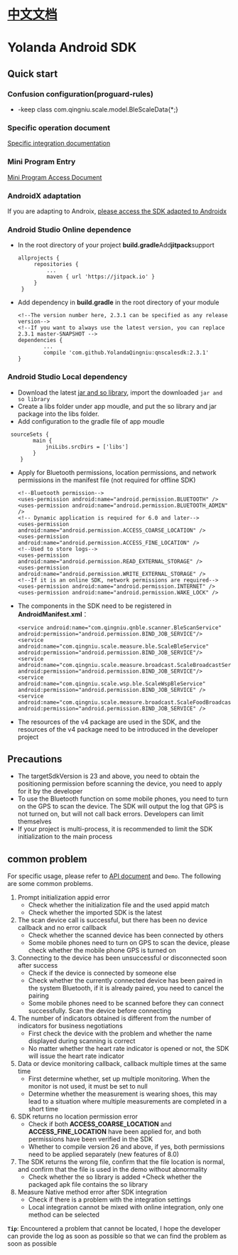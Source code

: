 # [中文文档](https://github.com/YolandaQingniu/qnscalesdk)

# Yolanda Android SDK

## Quick start
### Confusion configuration(proguard-rules)
+ -keep class com.qingniu.scale.model.BleScaleData{*;}

### Specific operation document
[Specific integration documentation](https://yolandaqingniu.gitee.io/sdk-doc/)

### Mini Program Entry
[Mini Program Access Document](https://mp.weixin.qq.com/wxopen/plugindevdoc?appid=wx2a4ca48ed5e96748&token=1470542861&lang=zh_CN)

### AndroidX adaptation
If you are adapting to Androix, [please access the SDK adapted to Androidx](https://github.com/YolandaQingniu/qnscalesdkX)

### Android Studio Online dependence
* In the root directory of your project **build.gradle**Add**jitpack**support
   ```
   allprojects {
		repositories {
			...
			maven { url 'https://jitpack.io' }
		}
	}
   ```
* Add dependency in **build.gradle** in the root directory of your module
	```
	<!--The version number here, 2.3.1 can be specified as any release version-->
	<!--If you want to always use the latest version, you can replace 2.3.1 master-SNAPSHOT -->
	dependencies {
	        ...
	        compile 'com.github.YolandaQingniu:qnscalesdk:2.3.1'
	}
	```
	
### Android Studio  Local dependency
* Download the latest [jar and so library](https://github.com/YolandaQingniu/qnscalesdk/releases/download/2.3.1/qnsdk-2.3.1-Android.zip), import the downloaded `jar and so library`
* Create a libs folder under app moudle, and put the so library and jar package into the libs folder.
*  Add configuration to the gradle file of app moudle
```
 sourceSets {
        main {
            jniLibs.srcDirs = ['libs']
        }
    }
```    
 
* Apply for Bluetooth permissions, location permissions, and network permissions in the manifest file (not required for offline SDK)
    ```
   <!--Bluetooth permission-->
   <uses-permission android:name="android.permission.BLUETOOTH" />
   <uses-permission android:name="android.permission.BLUETOOTH_ADMIN" />
   <!-- Dynamic application is required for 6.0 and later-->
   <uses-permission android:name="android.permission.ACCESS_COARSE_LOCATION" />
   <uses-permission android:name="android.permission.ACCESS_FINE_LOCATION" />
   <!--Used to store logs-->
   <uses-permission android:name="android.permission.READ_EXTERNAL_STORAGE" />
   <uses-permission android:name="android.permission.WRITE_EXTERNAL_STORAGE" />
   <!--If it is an online SDK, network permissions are required-->
   <uses-permission android:name="android.permission.INTERNET" />
   <uses-permission android:name="android.permission.WAKE_LOCK" />
    ```
* The components in the SDK need to be registered in **AndroidManifest.xml**：


   ```
   <service android:name="com.qingniu.qnble.scanner.BleScanService" android:permission="android.permission.BIND_JOB_SERVICE"/>
   <service android:name="com.qingniu.scale.measure.ble.ScaleBleService" android:permission="android.permission.BIND_JOB_SERVICE"/>
   <service android:name="com.qingniu.scale.measure.broadcast.ScaleBroadcastService" android:permission="android.permission.BIND_JOB_SERVICE"/>
   <service android:name="com.qingniu.scale.wsp.ble.ScaleWspBleService" android:permission="android.permission.BIND_JOB_SERVICE" />
   <service android:name="com.qingniu.scale.measure.broadcast.ScaleFoodBroadcastService" android:permission="android.permission.BIND_JOB_SERVICE" />
    ```
* The resources of the v4 package are used in the SDK, and the resources of the v4 package need to be introduced in the developer project

## Precautions
- The targetSdkVersion is 23 and above, you need to obtain the positioning permission before scanning the device, you need to apply for it by the developer
- To use the Bluetooth function on some mobile phones, you need to turn on the GPS to scan the device. The SDK will output the log that GPS is not turned on, but will not call back errors. Developers can limit themselves
- If your project is multi-process, it is recommended to limit the SDK initialization to the main process

## common problem
For specific usage, please refer to [API document](https://yolandaqingniu.github.io/) and `Demo`. The following are some common problems.

1. Prompt initialization appid error
    + Check whether the initialization file and the used appid match
    + Check whether the imported SDK is the latest
2. The scan device call is successful, but there has been no device callback and no error callback
    + Check whether the scanned device has been connected by others
    + Some mobile phones need to turn on GPS to scan the device, please check whether the mobile phone GPS is turned on
3. Connecting to the device has been unsuccessful or disconnected soon after success
    + Check if the device is connected by someone else
    + Check whether the currently connected device has been paired in the system Bluetooth, if it is already paired, you need to cancel the pairing
    + Some mobile phones need to be scanned before they can connect successfully. Scan the device before connecting
4. The number of indicators obtained is different from the number of indicators for business negotiations
    + First check the device with the problem and whether the name displayed during scanning is correct
    + No matter whether the heart rate indicator is opened or not, the SDK will issue the heart rate indicator
5. Data or device monitoring callback, callback multiple times at the same time
    + First determine whether, set up multiple monitoring. When the monitor is not used, it must be set to null
    + Determine whether the measurement is wearing shoes, this may lead to a situation where multiple measurements are completed in a short time
6. SDK returns no location permission error
    + Check if both **ACCESS_COARSE_LOCATION** and **ACCESS_FINE_LOCATION** have been applied for, and both permissions have been verified in the SDK
    + Whether to compile version 26 and above, if yes, both permissions need to be applied separately (new features of 8.0)
7. The SDK returns the wrong file, confirm that the file location is normal, and confirm that the file is used in the demo without abnormality
    + Check whether the so library is added
    +Check whether the packaged apk file contains the so library
8. Measure Native method error after SDK integration
    + Check if there is a problem with the integration settings
    + Local integration cannot be mixed with online integration, only one method can be selected
    
**`Tip`**: Encountered a problem that cannot be located, I hope the developer can provide the log as soon as possible so that we can find the problem as soon as possible
